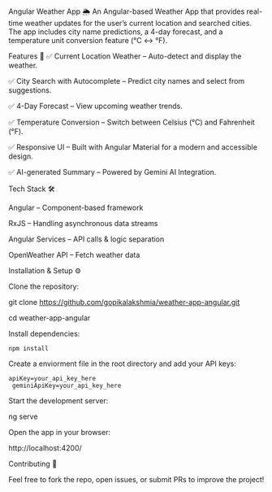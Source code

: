 Angular Weather App 🌦️
An Angular-based Weather App that provides real-time weather updates for the user’s current location and searched cities. The app includes city name predictions, a 4-day forecast, and a temperature unit conversion feature (°C ↔ °F).

Features 🚀
✅ Current Location Weather – Auto-detect and display the weather.

✅ City Search with Autocomplete – Predict city names and select from suggestions.

✅ 4-Day Forecast – View upcoming weather trends.

✅ Temperature Conversion – Switch between Celsius (°C) and Fahrenheit (°F).

✅ Responsive UI – Built with Angular Material for a modern and accessible design.

✅ AI-generated Summary – Powered by Gemini AI Integration.

Tech Stack 🛠

  Angular – Component-based framework

  RxJS – Handling asynchronous data streams

  Angular Services – API calls & logic separation 

  OpenWeather API – Fetch weather data

Installation & Setup ⚙️

  Clone the repository:
    
  git clone https://github.com/gopikalakshmia/weather-app-angular.git
  
  cd weather-app-angular
  
  Install dependencies:
  
    npm install
    
  Create a enviorment file in the root directory and add your API keys:
  
    apiKey=your_api_key_here
     geminiApiKey=your_api_key_here
     
Start the development server:

  ng serve
  
Open the app in your browser:

http://localhost:4200/

Contributing 🤝

Feel free to fork the repo, open issues, or submit PRs to improve the project!
